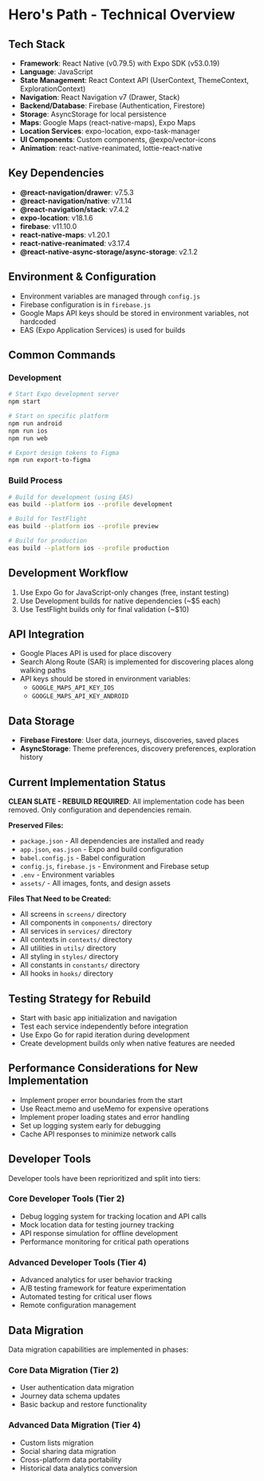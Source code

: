 # Hero's Path - Technical Overview

## Tech Stack

- **Framework**: React Native (v0.79.5) with Expo SDK (v53.0.19)
- **Language**: JavaScript
- **State Management**: React Context API (UserContext, ThemeContext, ExplorationContext)
- **Navigation**: React Navigation v7 (Drawer, Stack)
- **Backend/Database**: Firebase (Authentication, Firestore)
- **Storage**: AsyncStorage for local persistence
- **Maps**: Google Maps (react-native-maps), Expo Maps
- **Location Services**: expo-location, expo-task-manager
- **UI Components**: Custom components, @expo/vector-icons
- **Animation**: react-native-reanimated, lottie-react-native

## Key Dependencies

- **@react-navigation/drawer**: v7.5.3
- **@react-navigation/native**: v7.1.14
- **@react-navigation/stack**: v7.4.2
- **expo-location**: v18.1.6
- **firebase**: v11.10.0
- **react-native-maps**: v1.20.1
- **react-native-reanimated**: v3.17.4
- **@react-native-async-storage/async-storage**: v2.1.2

## Environment & Configuration

- Environment variables are managed through `config.js`
- Firebase configuration is in `firebase.js`
- Google Maps API keys should be stored in environment variables, not hardcoded
- EAS (Expo Application Services) is used for builds

## Common Commands

### Development

```bash
# Start Expo development server
npm start

# Start on specific platform
npm run android
npm run ios
npm run web

# Export design tokens to Figma
npm run export-to-figma
```

### Build Process

```bash
# Build for development (using EAS)
eas build --platform ios --profile development

# Build for TestFlight
eas build --platform ios --profile preview

# Build for production
eas build --platform ios --profile production
```

## Development Workflow

1. Use Expo Go for JavaScript-only changes (free, instant testing)
2. Use Development builds for native dependencies (~$5 each)
3. Use TestFlight builds only for final validation (~$10)

## API Integration

- Google Places API is used for place discovery
- Search Along Route (SAR) is implemented for discovering places along walking paths
- API keys should be stored in environment variables:
  - `GOOGLE_MAPS_API_KEY_IOS`
  - `GOOGLE_MAPS_API_KEY_ANDROID`

## Data Storage

- **Firebase Firestore**: User data, journeys, discoveries, saved places
- **AsyncStorage**: Theme preferences, discovery preferences, exploration history

## Current Implementation Status

**CLEAN SLATE - REBUILD REQUIRED**: All implementation code has been removed. Only configuration and dependencies remain.

**Preserved Files:**
- `package.json` - All dependencies are installed and ready
- `app.json`, `eas.json` - Expo and build configuration
- `babel.config.js` - Babel configuration
- `config.js`, `firebase.js` - Environment and Firebase setup
- `.env` - Environment variables
- `assets/` - All images, fonts, and design assets

**Files That Need to be Created:**
- All screens in `screens/` directory
- All components in `components/` directory  
- All services in `services/` directory
- All contexts in `contexts/` directory
- All utilities in `utils/` directory
- All styling in `styles/` directory
- All constants in `constants/` directory
- All hooks in `hooks/` directory

## Testing Strategy for Rebuild

- Start with basic app initialization and navigation
- Test each service independently before integration
- Use Expo Go for rapid iteration during development
- Create development builds only when native features are needed

## Performance Considerations for New Implementation

- Implement proper error boundaries from the start
- Use React.memo and useMemo for expensive operations
- Implement proper loading states and error handling
- Set up logging system early for debugging
- Cache API responses to minimize network calls

## Developer Tools

Developer tools have been reprioritized and split into tiers:

### Core Developer Tools (Tier 2)
- Debug logging system for tracking location and API calls
- Mock location data for testing journey tracking
- API response simulation for offline development
- Performance monitoring for critical path operations

### Advanced Developer Tools (Tier 4)
- Advanced analytics for user behavior tracking
- A/B testing framework for feature experimentation
- Automated testing for critical user flows
- Remote configuration management

## Data Migration

Data migration capabilities are implemented in phases:

### Core Data Migration (Tier 2)
- User authentication data migration
- Journey data schema updates
- Basic backup and restore functionality

### Advanced Data Migration (Tier 4)
- Custom lists migration
- Social sharing data migration
- Cross-platform data portability
- Historical data analytics conversion